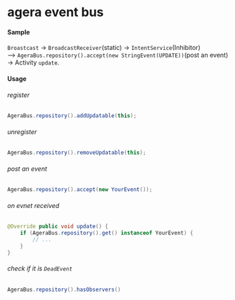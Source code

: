 # agera event bus

#### Sample
`Broastcast` -> `BroadcastReceiver`(static) -> `IntentService`(Inhibitor)   
--> `AgeraBus.repository().accept(new StringEvent(UPDATE))`(post an event) -> Activity `update`.

#### Usage

###### register

```java
AgeraBus.repository().addUpdatable(this);
```

###### unregister

```java
AgeraBus.repository().removeUpdatable(this);
```

###### post an event

```java
AgeraBus.repository().accept(new YourEvent());
```

###### on evnet received

```java
@Override public void update() {
    if (AgeraBus.repository().get() instanceof YourEvent) {
        // ...
    }
}
```

###### check if it is `DeadEvent`

```java
AgeraBus.repository().hasObservers()
```

